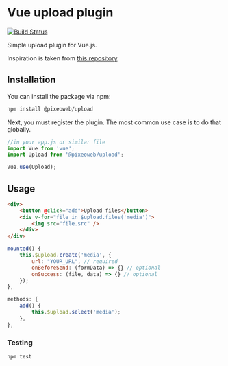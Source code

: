 # Vue upload plugin

[![Build Status](https://travis-ci.org/pixeoweb/upload.svg?branch=master)](https://travis-ci.org/pixeoweb/upload)

Simple upload plugin for Vue.js.

Inspiration is taken from [this repository](https://github.com/websanova/vue-upload)

## Installation

You can install the package via npm:

```bash
npm install @pixeoweb/upload
```

Next, you must register the plugin. The most common use case is to do that globally.

```js
//in your app.js or similar file
import Vue from 'vue';
import Upload from '@pixeoweb/upload';

Vue.use(Upload);
```

## Usage

```html
<div>
    <button @click="add">Upload files</button>
    <div v-for="file in $upload.files('media')">
        <img src="file.src" />
    </div>
</div>
```

```js
mounted() {
    this.$upload.create('media', {
        url: "YOUR_URL", // required
        onBeforeSend: (formData) => {} // optional
        onSuccess: (file, data) => {} // optional
    });
},

methods: {
    add() {
        this.$upload.select('media');
    },
},
```

### Testing

```bash
npm test
```
